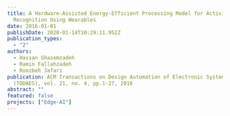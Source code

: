 ```yaml
---
title: A Hardware-Assisted Energy-Efficient Processing Model for Activity
  Recognition Using Wearables
date: 2016-01-01
publishDate: 2020-01-14T10:29:11.952Z
publication_types:
  - "2"
authors:
  - Hassan Ghasemzadeh
  - Ramin Fallahzadeh
  - Roozbeh Jafari
publication: ACM Transactions on Design Automation of Electronic Systems
  (TODAES), vol. 21, no. 4, pp.1-27, 2016
abstract: ""
featured: false
projects: ["Edge-AI"]
---
```

